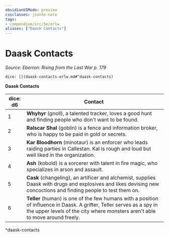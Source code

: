 ```yaml
---
obsidianUIMode: preview
cssclasses: json5e-note
tags:
- compendium/src/5e/erlw
aliases: ["Daask Contacts"]
---
```

# Daask Contacts
*Source: Eberron: Rising from the Last War p. 179* 

`dice: [](daask-contacts-erlw.md#^daask-contacts)`

**Daask Contacts**

| dice: d6 | Contact |
|----------|---------|
| 1 | **Whyhyr** (gnoll), a talented tracker, loves a good hunt and finding people who don't want to be found. |
| 2 | **Ralscar Shal** (goblin) is a fence and information broker, who is happy to be paid in gold or secrets. |
| 3 | **Kar Bloodhorn** (minotaur) is an enforcer who leads raiding parties in Callestan. Kal is rough and loud but well liked in the organization. |
| 4 | **Ash** (kobold) is a sorcerer with talent in fire magic, who specializes in arson and assault. |
| 5 | **Cask** (changeling), an artificer and alchemist, supplies Daask with drugs and explosives and likes devising new concoctions and finding people to test them on. |
| 6 | **Teller** (human) is one of the few humans with a position of influence in Daask. A grifter, Teller serves as a spy in the upper levels of the city where monsters aren't able to move around freely. |
^daask-contacts